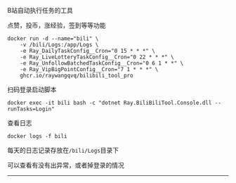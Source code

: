 B站自动执行任务的工具

点赞，投币，涨经验，签到等等功能



```
docker run -d --name="bili" \
    -v /bili/Logs:/app/Logs \
    -e Ray_DailyTaskConfig__Cron="0 15 * * *" \
    -e Ray_LiveLotteryTaskConfig__Cron="0 22 * * *" \
    -e Ray_UnfollowBatchedTaskConfig__Cron="0 6 1 * *" \
    -e Ray_VipBigPointConfig__Cron="7 1 * * *" \
    ghcr.io/raywangqvq/bilibili_tool_pro
```






扫码登录启动脚本
```
docker exec -it bili bash -c "dotnet Ray.BiliBiliTool.Console.dll --runTasks=Login"
```


查看日志
```
docker logs -f bili
```


每天的日志记录存放在`/bili/Logs`目录下

可以查看有没有出异常，或者掉登录的情况



---
